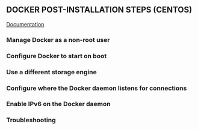 ## DOCKER POST-INSTALLATION STEPS (CENTOS)

[Documentation](https://docs.docker.com/install/linux/linux-postinstall/)

### Manage Docker as a non-root user

### Configure Docker to start on boot

### Use a different storage engine

### Configure where the Docker daemon listens for connections

### Enable IPv6 on the Docker daemon

### Troubleshooting




















